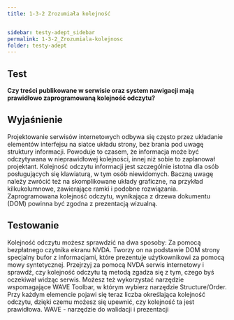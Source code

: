 ```yaml
---
title: 1-3-2 Zrozumiała kolejność


sidebar: testy-adept_sidebar
permalink: 1-3-2_Zrozumiala-kolejnosc
folder: testy-adept
---
```


## Test
**Czy treści publikowane w serwisie oraz system nawigacji mają prawidłowo zaprogramowaną kolejność odczytu?**

## Wyjaśnienie
Projektowanie serwisów internetowych odbywa się często przez układanie elementów interfejsu na siatce układu strony, bez brania pod uwagę struktury informacji. Powoduje to czasem, że informacja może być odczytywana w nieprawidłowej kolejności, innej niż sobie to zaplanował projektant. Kolejność odczytu informacji jest szczególnie istotna dla osób posługujących się klawiaturą, w tym osób niewidomych. Baczną uwagę należy zwrócić też na skomplikowane układy graficzne, na przykład kilkukolumnowe, zawierające ramki i podobne rozwiązania. Zaprogramowana kolejność odczytu, wynikająca z drzewa dokumentu (DOM) powinna być zgodna z prezentacją wizualną.

## Testowanie
Kolejność odczytu możesz sprawdzić na dwa sposoby:
Za pomocą bezpłatnego czytnika ekranu NVDA. Tworzy on na podstawie DOM strony specjalny bufor z informacjami, które prezentuje użytkownikowi za pomocą mowy syntetycznej. Przejrzyj za pomocą NVDA serwis internetowy i sprawdź, czy kolejność odczytu tą metodą zgadza się z tym, czego byś oczekiwał widząc serwis.
Możesz też wykorzystać narzędzie wspomagające WAVE Toolbar, w którym wybierz narzędzie Structure/Order. Przy każdym elemencie pojawi się teraz liczba określająca kolejność odczytu, dzięki czemu możesz się upewnić, czy kolejność ta jest prawidłowa.
WAVE - narzędzie do walidacji i prezentacji
